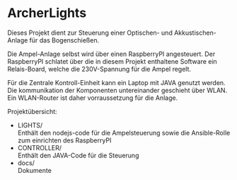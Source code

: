 # ArcherLights

Dieses Projekt dient zur Steuerung einer Optischen- und Akkustischen-Anlage für das Bogenschießen.

Die Ampel-Anlage selbst wird über einen RaspberryPI angesteuert. Der RaspberryPI schlatet über die in diesem Projekt enthaltene Software ein Relais-Board, welche die 230V-Spannung für die Ampel regelt.

Für die Zentrale Kontroll-Einheit kann ein Laptop mit JAVA genutzt werden.
Die kommunikation der Komponenten untereinander geschieht über WLAN. Ein WLAN-Router ist daher vorraussetzung für die Anlage.

Projektübersicht:
* LIGHTS/<br />
  Enthält den nodejs-code für die Ampelsteuerung sowie die Ansible-Rolle zum einrichten des RaspberryPI
* CONTROLLER/<br />
  Enthält den JAVA-Code für die Steuerung
* docs/<br />
  Dokumente
